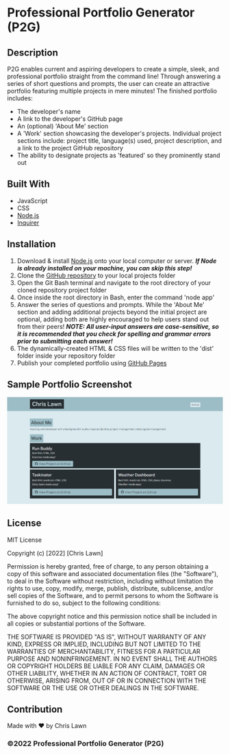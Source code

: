 # Professional Portfolio Generator (P2G)

## Description

P2G enables current and aspiring developers to create a simple, sleek, and professional portfolio straight from the command line! Through answering a series of short questions and prompts, the user can create an attractive portfolio featuring multiple projects in mere minutes!  The finished portfolio includes:
* The developer's name
* A link to the developer's GitHub page
* An (optional) 'About Me' section
* A 'Work' section showcasing the developer's projects. Individual project sections include: project title, language(s) used, project description, and a link to the project GitHub repository
* The ability to designate projects as 'featured' so they prominently stand out

## Built With

* JavaScript
* CSS
* [Node.js](https://nodejs.org/en/)
* [Inquirer](https://www.npmjs.com/package/inquirer)

## Installation

1. Download & install [Node.js](https://nodejs.org/en/download/) onto your local computer or server.
***If Node is already installed on your machine, you can skip this step!***
2. Clone the [GitHub repository](https://github.com/ChristopherLawn/portfolio-generator) to your local projects folder
3. Open the Git Bash terminal and navigate to the root directory of your cloned repository project folder
4. Once inside the root directory in Bash, enter the command 'node app'
5. Answer the series of questions and prompts.  While the 'About Me' section and adding additional projects beyond the initial project are optional, adding both are highly encouraged to help users stand out from their peers!
***NOTE: All user-input answers are case-sensitive, so it is recommended that you check for spelling and grammar errors prior to submitting each answer!*** 
6. The dynamically-created HTML & CSS files will be written to the 'dist' folder inside your repository folder
7. Publish your completed portfolio using [GitHub Pages](https://docs.github.com/en/pages/getting-started-with-github-pages/creating-a-github-pages-site)

## Sample Portfolio Screenshot

![sample-portfolio-screenshot](/assets/SamplePortfolio.png)

## License

MIT License

Copyright (c) [2022] [Chris Lawn]

Permission is hereby granted, free of charge, to any person obtaining a copy
of this software and associated documentation files (the "Software"), to deal
in the Software without restriction, including without limitation the rights
to use, copy, modify, merge, publish, distribute, sublicense, and/or sell
copies of the Software, and to permit persons to whom the Software is
furnished to do so, subject to the following conditions:

The above copyright notice and this permission notice shall be included in all
copies or substantial portions of the Software.

THE SOFTWARE IS PROVIDED "AS IS", WITHOUT WARRANTY OF ANY KIND, EXPRESS OR
IMPLIED, INCLUDING BUT NOT LIMITED TO THE WARRANTIES OF MERCHANTABILITY,
FITNESS FOR A PARTICULAR PURPOSE AND NONINFRINGEMENT. IN NO EVENT SHALL THE
AUTHORS OR COPYRIGHT HOLDERS BE LIABLE FOR ANY CLAIM, DAMAGES OR OTHER
LIABILITY, WHETHER IN AN ACTION OF CONTRACT, TORT OR OTHERWISE, ARISING FROM,
OUT OF OR IN CONNECTION WITH THE SOFTWARE OR THE USE OR OTHER DEALINGS IN THE
SOFTWARE.

## Contribution
Made with ❤️ by Chris Lawn

### ©️2022 Professional Portfolio Generator (P2G)